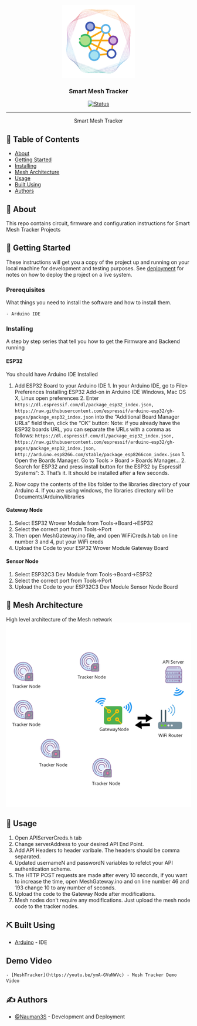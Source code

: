 <p align="center">
  <a href="" rel="noopener">
 <img width=200px height=200px src="Circuit/MeshTracker.png" alt="Project logo"></a>
</p>

<h3 align="center">Smart Mesh Tracker</h3>

<div align="center">

[![Status](https://img.shields.io/badge/status-active-success.svg)]()


</div>

---


<p align="center"> Smart Mesh Tracker
    <br> 
</p>

## 📝 Table of Contents

- [About](#about)
- [Getting Started](#getting_started)
- [Installing](#installing)
- [Mesh Architecture](#circuit)
- [Usage](#usage)
- [Built Using](#built_using)
- [Authors](#authors)


## 🧐 About <a name = "about"></a>

This repo contains circuit, firmware and configuration instructions for Smart Mesh Tracker Projects

## 🏁 Getting Started <a name = "getting_started"></a>

These instructions will get you a copy of the project up and running on your local machine for development and testing purposes. See [deployment](#deployment) for notes on how to deploy the project on a live system.

### Prerequisites

What things you need to install the software and how to install them.

```
- Arduino IDE
```

### Installing <a name = "installing"></a>

A step by step series that tell you how to get the Firmware and Backend running

#### ESP32

You should have Arduino IDE Installed

  1.  Add ESP32 Board to your Arduino IDE
    1. In your Arduino IDE, go to File> Preferences
        Installing ESP32 Add-on in Arduino IDE Windows, Mac OS X, Linux open preferences
    2. Enter ```https://dl.espressif.com/dl/package_esp32_index.json,
                https://raw.githubusercontent.com/espressif/arduino-esp32/gh-pages/package_esp32_index.json``` 
        into the “Additional Board Manager URLs” field then, click the “OK” button:
    Note: if you already have the ESP32 boards URL, you can separate the URLs with a comma as follows:
    ```https://dl.espressif.com/dl/package_esp32_index.json,
       https://raw.githubusercontent.com/espressif/arduino-esp32/gh-pages/package_esp32_index.json,
      http://arduino.esp8266.com/stable/package_esp8266com_index.json```
    1. Open the Boards Manager. Go to Tools > Board > Boards Manager…
    2. Search for ESP32 and press install button for the ESP32 by Espressif Systems“:
    3. That’s it. It should be installed after a few seconds.

  2.  Now copy the contents of the libs folder to the libraries directory of your Arduino
    4. If you are using windows, the libraries directory will be Documents/Arduino/libraries

#### Gateway Node
  1.  Select ESP32 Wrover Module from Tools->Board->ESP32
  2.  Select the correct port from Tools->Port
  3.  Then open MeshGateway.ino file, and open WiFiCreds.h tab on line number 3 and 4, put your WiFi creds
  4.  Upload the Code to your ESP32 Wrover Module Gateway Board



#### Sensor Node
  1.  Select ESP32C3 Dev Module from Tools->Board->ESP32
  2.  Select the correct port from Tools->Port
  3.  Upload the Code to your ESP32C3 Dev Module Sensor Node Board


 

## 🔧 Mesh Architecture <a name = "circuit"></a>

High level architecture of the Mesh network
![Circuit](Circuit/des.png)


## 🎈 Usage <a name="usage"></a>

1.  Open APIServerCreds.h tab
2.  Change serverAddress to your desired API End Point.
3.  Add API Headers to header varibale. The headers should be comma separated.
4.  Updated usernameN and passwordN variables to refelct your API authentication scheme.
5.  The HTTP POST requests are made after every 10 seconds, if you want to increase the time, open MeshGateway.ino and on   line number 46 and 193 change 10 to any number of seconds.
6.  Upload the code to the Gateway Node after modifications.
7.  Mesh nodes don't require any modifications. Just upload the mesh node code to the tracker nodes.

## ⛏️ Built Using <a name = "built_using"></a>

- [Arduino](https://www.arduino.cc/) - IDE

## Demo Video
    - [MeshTracker](https://youtu.be/ymA-GVuNWVc) - Mesh Tracker Demo Video

## ✍️ Authors <a name = "authors"></a>

- [@Nauman3S](https://github.com/Nauman3S) - Development and Deployment

